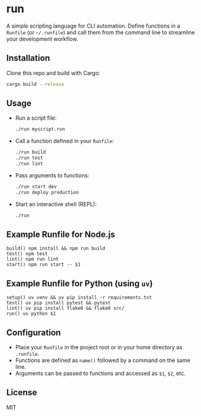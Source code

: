 # run

A simple scripting language for CLI automation. Define functions in a `Runfile` (or `~/.runfile`) and call them from the command line to streamline your development workflow.

## Installation

Clone this repo and build with Cargo:

```sh
cargo build --release
```

## Usage

- Run a script file:
  ```sh
  ./run myscript.run
  ```
- Call a function defined in your `Runfile`:
  ```sh
  ./run build
  ./run test
  ./run lint
  ```
- Pass arguments to functions:
  ```sh
  ./run start dev
  ./run deploy production
  ```
- Start an interactive shell (REPL):
  ```sh
  ./run
  ```

## Example Runfile for Node.js

```runfile
build() npm install && npm run build
test() npm test
lint() npm run lint
start() npm run start -- $1
```

## Example Runfile for Python (using `uv`)

```runfile
setup() uv venv && uv pip install -r requirements.txt
test() uv pip install pytest && pytest
lint() uv pip install flake8 && flake8 src/
run() uv python $1
```

## Configuration

- Place your `Runfile` in the project root or in your home directory as `.runfile`.
- Functions are defined as `name()` followed by a command on the same line.
- Arguments can be passed to functions and accessed as `$1`, `$2`, etc.

## License

MIT
